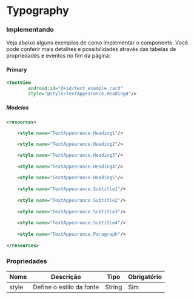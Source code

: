 # Typography

### Implementando
Veja abaixo alguns exemplos de como implementar o componente. Você pode conferir mais detalhes e 
possibilidades através das tabelas de propriedades e eventos no fim da página:

#### Primary

```xml
<TextView
        android:id="@+id/text_example_card"
        style="@style/TextAppearance.Heading4"/>
```

##### Modelos
```xml
<resources>

    <style name="TextAppearance.Heading1"/>

    <style name="TextAppearance.Heading2"/>

    <style name="TextAppearance.Heading3"/>
       
    <style name="TextAppearance.Heading4"/>
        
    <style name="TextAppearance.Heading5"/>
       
    <style name="TextAppearance.Subtitle1"/>
     
    <style name="TextAppearance.Subtitle2"/>
        
    <style name="TextAppearance.Subtitle3"/>
        
    <style name="TextAppearance.Subtitle4"/>
 
    <style name="TextAppearance.Paragraph"/>
   
</resources>
```

### Propriedades

| Nome    | Descrição                                                    | Tipo      | Obrigatório |
|---------|--------------------------------------------------------------|-----------|-------------|
| style   | Define o estilo da fonte                                     |   String  |    Sim      |
